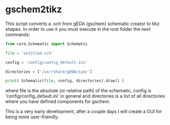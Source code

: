 # gschem2tikz

This script converts a .sch from gEDA (gschem) schematic creator to tikz shapes. In order to use it you must execute in the root folder the next commands:

```python
from core.Schematic import Schematic

file = 'untitled.sch'

config = 'config/config_default.ini'

directories = ['/usr/share/gEDA/sym/']

print( Schematic(file, config, directories).draw() )
```

where file is the absolute (or relative path) of the schematic, config is 'config/config_default.ini' in general and directories is a list of all directories where you have defined components for gschem.

This is a very early development, after a couple days I will create a GUI for being more user-friendly.
